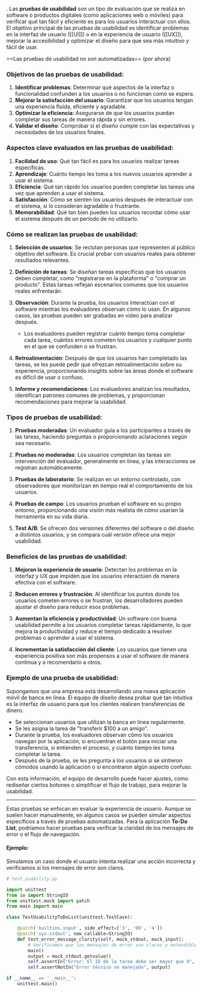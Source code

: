 .
Las **pruebas de usabilidad** son un tipo de evaluación que se realiza en software o productos digitales (como aplicaciones web o móviles) para verificar qué tan fácil y eficiente es para los usuarios interactuar con ellos. El objetivo principal de las pruebas de usabilidad es identificar problemas en la interfaz de usuario ([[UI]]) o en la experiencia de usuario ([[UX]]), mejorar la accesibilidad y optimizar el diseño para que sea más intuitivo y fácil de usar.

==Las pruebas de usabilidad no son automatizadas== (por ahora)
### **Objetivos de las pruebas de usabilidad**:
1. **Identificar problemas**: Determinar qué aspectos de la interfaz o funcionalidad confunden a los usuarios o no funcionan como se espera.
2. **Mejorar la satisfacción del usuario**: Garantizar que los usuarios tengan una experiencia fluida, eficiente y agradable.
3. **Optimizar la eficiencia**: Asegurarse de que los usuarios puedan completar sus tareas de manera rápida y sin errores.
4. **Validar el diseño**: Comprobar si el diseño cumple con las expectativas y necesidades de los usuarios finales.

### **Aspectos clave evaluados en las pruebas de usabilidad**:
1. **Facilidad de uso**: Qué tan fácil es para los usuarios realizar tareas específicas.
2. **Aprendizaje**: Cuánto tiempo les toma a los nuevos usuarios aprender a usar el sistema.
3. **Eficiencia**: Qué tan rápido los usuarios pueden completar las tareas una vez que aprenden a usar el sistema.
4. **Satisfacción**: Cómo se sienten los usuarios después de interactuar con el sistema, si lo consideran agradable o frustrante.
5. **Memorabilidad**: Qué tan bien pueden los usuarios recordar cómo usar el sistema después de un período de no utilizarlo.

### **Cómo se realizan las pruebas de usabilidad**:

1. **Selección de usuarios**: Se reclutan personas que representen al público objetivo del software. Es crucial probar con usuarios reales para obtener resultados relevantes.
  
2. **Definición de tareas**: Se diseñan tareas específicas que los usuarios deben completar, como "registrarse en la plataforma" o "comprar un producto". Estas tareas reflejan escenarios comunes que los usuarios reales enfrentarán.

3. **Observación**: Durante la prueba, los usuarios interactúan con el software mientras los evaluadores observan cómo lo usan. En algunos casos, las pruebas pueden ser grabadas en video para analizar después.
   - Los evaluadores pueden registrar cuánto tiempo toma completar cada tarea, cuántos errores cometen los usuarios y cualquier punto en el que se confunden o se frustran.

4. **Retroalimentación**: Después de que los usuarios han completado las tareas, se les puede pedir que ofrezcan retroalimentación sobre su experiencia, proporcionando insights sobre las áreas donde el software es difícil de usar o confuso.

5. **Informe y recomendaciones**: Los evaluadores analizan los resultados, identifican patrones comunes de problemas, y proporcionan recomendaciones para mejorar la usabilidad.

### **Tipos de pruebas de usabilidad**:

1. **Pruebas moderadas**: Un evaluador guía a los participantes a través de las tareas, haciendo preguntas o proporcionando aclaraciones según sea necesario.
   
2. **Pruebas no moderadas**: Los usuarios completan las tareas sin intervención del evaluador, generalmente en línea, y las interacciones se registran automáticamente.

3. **Pruebas de laboratorio**: Se realizan en un entorno controlado, con observadores que monitorizan en tiempo real el comportamiento de los usuarios.

4. **Pruebas de campo**: Los usuarios prueban el software en su propio entorno, proporcionando una visión más realista de cómo usarían la herramienta en su vida diaria.

5. **Test A/B**: Se ofrecen dos versiones diferentes del software o del diseño a distintos usuarios, y se compara cuál versión ofrece una mejor usabilidad.

### **Beneficios de las pruebas de usabilidad**:

1. **Mejoran la experiencia de usuario**: Detectan los problemas en la interfaz y UX que impiden que los usuarios interactúen de manera efectiva con el software.
   
2. **Reducen errores y frustración**: Al identificar los puntos donde los usuarios cometen errores o se frustran, los desarrolladores pueden ajustar el diseño para reducir esos problemas.

3. **Aumentan la eficiencia y productividad**: Un software con buena usabilidad permite a los usuarios completar tareas rápidamente, lo que mejora la productividad y reduce el tiempo dedicado a resolver problemas o aprender a usar el sistema.

4. **Incrementan la satisfacción del cliente**: Los usuarios que tienen una experiencia positiva son más propensos a usar el software de manera continua y a recomendarlo a otros.

### **Ejemplo de una prueba de usabilidad**:

Supongamos que una empresa está desarrollando una nueva aplicación móvil de banca en línea. El equipo de diseño desea probar qué tan intuitiva es la interfaz de usuario para que los clientes realicen transferencias de dinero.

- Se seleccionan usuarios que utilizan la banca en línea regularmente.
- Se les asigna la tarea de "transferir $100 a un amigo".
- Durante la prueba, los evaluadores observan cómo los usuarios navegan por la aplicación, si encuentran el botón para iniciar una transferencia, si entienden el proceso, y cuánto tiempo les toma completar la tarea.
- Después de la prueba, se les pregunta a los usuarios si se sintieron cómodos usando la aplicación o si encontraron algún aspecto confuso.

Con esta información, el equipo de desarrollo puede hacer ajustes, como rediseñar ciertos botones o simplificar el flujo de trabajo, para mejorar la usabilidad.


---
Estas pruebas se enfocan en evaluar la experiencia de usuario. Aunque se suelen hacer manualmente, en algunos casos se pueden simular aspectos específicos a través de pruebas automatizadas. Para la aplicación **To-Do List**, podríamos hacer pruebas para verificar la claridad de los mensajes de error o el flujo de navegación.

#### Ejemplo:
Simulamos un caso donde el usuario intenta realizar una acción incorrecta y verificamos si los mensajes de error son claros.

```python
# test_usability.py

import unittest
from io import StringIO
from unittest.mock import patch
from main import main

class TestUsabilityToDoList(unittest.TestCase):

    @patch('builtins.input', side_effect=['3', '99', '4'])
    @patch('sys.stdout', new_callable=StringIO)
    def test_error_message_clarity(self, mock_stdout, mock_input):
        # Verificamos que los mensajes de error son claros y entendibles para el usuario
        main()
        output = mock_stdout.getvalue()
        self.assertIn("Error: El ID de la tarea debe ser mayor que 0", output)
        self.assertNotIn("Error técnico no manejado", output)

if __name__ == '__main__':
    unittest.main()
```


